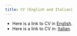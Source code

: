 ```yaml
---
title: CV (English and Italian)
---
```

 
 
 
+ Here is a link to CV in [English](/cv_files/Luisa-M-Mimmi_CV.pdf).
+ Here is a link to CV in: [Italian](/cv_files/Luisa-M-Mimmi_CV_ITA.pdf).


 
